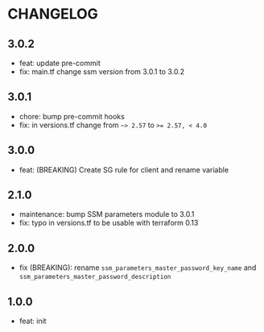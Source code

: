 # CHANGELOG

## 3.0.2
  * feat: update pre-commit 
  * fix: main.tf change ssm version from 3.0.1 to 3.0.2

## 3.0.1

  * chore: bump pre-commit hooks
  * fix: in versions.tf change from `~> 2.57` to `>= 2.57, < 4.0`

## 3.0.0

  * feat: (BREAKING) Create SG rule for client and rename variable

## 2.1.0

  * maintenance: bump SSM parameters module to 3.0.1
  * fix: typo in versions.tf to be usable with terraform 0.13

## 2.0.0

  * fix (BREAKING): rename `ssm_parameters_master_password_key_name` and `ssm_parameters_master_password_description`

## 1.0.0

  * feat: init
